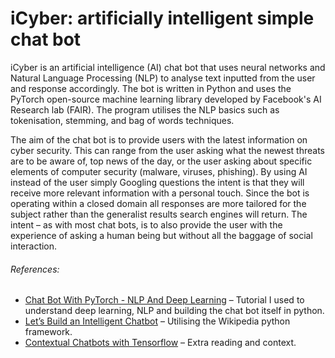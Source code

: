 # iCyber: artificially intelligent simple chat bot

iCyber is an artificial intelligence (AI) chat bot that uses neural networks and Natural Language Processing (NLP) to analyse text inputted from the user and response accordingly. The bot is written in Python and uses the PyTorch open-source machine learning library developed by Facebook's AI Research lab (FAIR). The program utilises the NLP basics such as tokenisation, stemming, and bag of words techniques.

The aim of the chat bot is to provide users with the latest information on cyber security. This can range from the user asking what the newest threats are to be aware of, top news of the day, or the user asking about specific elements of computer security (malware, viruses, phishing). By using AI instead of the user simply Googling questions the intent is that they will receive more relevant information with a personal touch. Since the bot is operating within a closed domain all responses are more tailored for the subject rather than the generalist results search engines will return. The intent – as with most chat bots, is to also provide the user with the experience of asking a human being but without all the baggage of social interaction.

###### References:
- [Chat Bot With PyTorch - NLP And Deep Learning](https://www.python-engineer.com/posts/chatbot-pytorch/) – Tutorial I used to understand deep learning, NLP and building the chat bot itself in python.
- [Let’s Build an Intelligent Chatbot](https://www.kdnuggets.com/2019/12/build-intelligent-chatbot.html) – Utilising the Wikipedia python framework.
- [Contextual Chatbots with Tensorflow](https://chatbotsmagazine.com/contextual-chat-bots-with-tensorflow-4391749d0077) – Extra reading and context.
